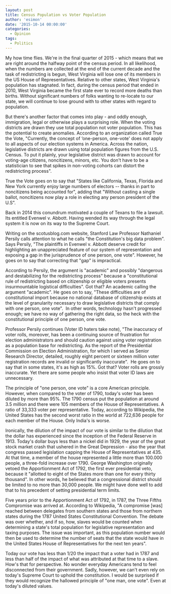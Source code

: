 ```yaml
---
layout: post
title: Census Population vs Voter Population 
author: 'esimon'
date: '2015-10-14 00:00:00'
categories:
  - Opinion
tags:
  - Politics
---
```

My how time flies. We're in the final quarter of 2015 - which means that we are right around the halfway point of the census period. In all likelihood, when the numbers are collected at the end of the current decade and the task of redistricting is begun, West Virginia will lose one of its members in the US House of Representatives. Relative to other states, West Virginia's population has stagnated. In fact, during the census period that ended in 2010, West Virginia became the first state ever to record more deaths than births. Without significant numbers of folks wanting to re-locate to our state, we will continue to lose ground with to other states with regard to population. 

But there's another factor that comes into play - and oddly enough, immigration, legal or otherwise plays a surprising role. When the voting districts are drawn they use total population not voter population. This has the potential to create anomalies. According to an organization called True the Vote, "Currently, the concept of ‘one-person, one-vote' does not apply to all aspects of our election systems in America. Across the nation, legislative districts are drawn using total population figures from the U.S. Census. To put it plainly, your legislative district was drawn to account for voting-age citizens, noncitizens, minors, etc. You don't have to be a statistician to see that spikes in non-voting cohorts can distort the redistricting process".

True the Vote goes on to say that "States like California, Texas, Florida and New York currently enjoy large numbers of electors -- thanks in part to noncitizens being accounted for", adding that "Without casting a single ballot, noncitizens now play a role in electing any person president of the U.S".  

Back in 2014 this conundrum motivated a couple of Texans to file a lawsuit. Its entitled Evenwel v. Abbott. Having wended its way through the legal system it is now on its way to the Supreme Court. 

Writing on the scotusblog.com website, Stanford Law Professor Nathaniel Persily calls attention to what he calls "the Constitution's big data problem". Says Persily, "The plaintiffs in Evenwel v. Abbott deserve credit for highlighting an unappreciated feature of our system of representation and exposing a gap in the jurisprudence of one person, one vote". However, he goes on to say that correcting that "gap" is impractical. 

According to Persily, the argument is "academic" and possibly "dangerous and destabilizing for the redistricting process" because a "constitutional rule of redistricting based on citizenship or eligible voters presents insurmountable logistical difficulties". Got that? An academic calling the argument "academic". He goes on to say, "These difficulties are of constitutional import because no national database of citizenship exists at the level of granularity necessary to draw legislative districts that comply with one person, one vote".  In other words, technology hasn't progressed enough; we have no way of gathering the right data, so the heck with the constitutional principle of one person, one vote. 

Professor Persily continues (Voter ID haters take note), "The inaccuracy of voter rolls, moreover, has been a continuing source of frustration for election administrators and should caution against using voter registration as a population base for redistricting. As the report of the Presidential Commission on Election Administration, for which I served as Senior Research Director, detailed, roughly eight percent or sixteen million voter registration records are invalid or significantly inaccurate".  He goes on to say that in some states, it's as high as 15%. Got that? Voter rolls are grossly inaccurate. Yet there are some people who insist that voter ID laws are unnecessary. 

The principle of "one person, one vote" is a core American principle. However, when compared to the voter of 1790, today's voter has been diluted by more than 95%. The 1790 census put the population at around 3.5 million and there were 105 members of the House of Representatives. A ratio of 33,333 voter per representative. Today, according to Wikipedia, the United States has the second worst ratio in the world at 722,636 people for each member of the House. Only India's is worse. 

Ironically, the dilution of the impact of our vote is similar to the dilution that the dollar has experienced since the inception of the Federal Reserve in 1913. Today's dollar buys less than a nickel did in 1929, the year of the great stock market crash that ushered in the Great Depression - also the year that congress passed legislation capping the House of Representatives at 435. At that time, a member of the house represented a little more than 100.000 people, a three-fold increase over 1790. George Washington originally vetoed the Apportionment Act of 1792, the first ever presidential veto, because it "allotted to eight of the States more than one for every thirty thousand". In other words, he believed that a congressional district should be limited to no more than 30,000 people. We might have done well to add that to his precedent of setting presidential term limits. 

Five years prior to the Apportionment Act of 1792, in 1787, the Three Fifths Compromise was arrived at. According to Wikipedia, "A compromise [was] reached between delegates from southern states and those from northern states during the 1787 United States Constitutional Convention. The debate was over whether, and if so, how, slaves would be counted when determining a state's total population for legislative representation and taxing purposes. The issue was important, as this population number would then be used to determine the number of seats that the state would have in the United States House of Representatives for the next ten years". 

Today our vote has less than 1/20 the impact that a voter had in 1787 and less than half of the impact of what was attributed at that time to a slave. How's that for perspective. No wonder everyday Americans tend to feel disconnected from their government. Sadly, however, we can't even rely on today's Supreme Court to uphold the constitution. I would be surprised if they would recognize the hallowed principle of "one man, one vote". Even at today's diluted values. 


